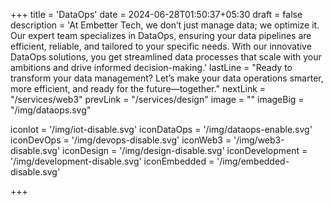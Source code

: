 +++
title = 'DataOps'
date = 2024-06-28T01:50:37+05:30
draft = false
description = 'At Embetter Tech, we don’t just manage data; we optimize it. Our expert team specializes in DataOps, ensuring your data pipelines are efficient, reliable, and tailored to your specific needs. With our innovative DataOps solutions, you get streamlined data processes that scale with your ambitions and drive informed decision-making.'
lastLine = "Ready to transform your data management? Let’s make your data operations smarter, more efficient, and ready for the future—together."
nextLink = "/services/web3"
prevLink = "/services/design"
image =  ""
imageBig = "/img/dataops.svg"

iconIot = '/img/iot-disable.svg'
iconDataOps = '/img/dataops-enable.svg'
iconDevOps = '/img/devops-disable.svg'
iconWeb3 = '/img/web3-disable.svg'
iconDesign = '/img/design-disable.svg'
iconDevelopment = '/img/development-disable.svg'
iconEmbedded = '/img/embedded-disable.svg'

+++
